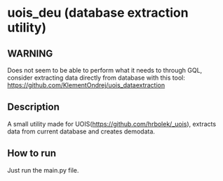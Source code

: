 # uois_deu (database extraction utility)
## WARNING
Does not seem to be able to perform what it needs to through GQL, consider extracting data directly from database with this tool: https://github.com/KlementOndrej/uois_dataextraction
## Description
A small utility made for UOIS(https://github.com/hrbolek/_uois), extracts data from current database and creates demodata.

## How to run
Just run the main.py file.
